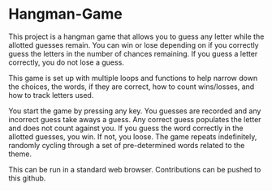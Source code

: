 # Hangman-Game

This project is a hangman game that allows you to guess any letter while the allotted guesses remain. You can win or lose depending on if you correctly guess the letters in the number of chances remaining. If you guess a letter correctly, you do not lose a guess. 

This game is set up with multiple loops and functions to help narrow down the choices, the words, if they are correct, how to count wins/losses, and how to track letters used. 

You start the game by pressing any key. You guesses are recorded and any incorrect guess take aways a guess. Any correct guess populates the letter and does not count against you. If you guess the word correctly in the allotted guesses, you win. If not, you loose. The game repeats indefinitely, randomly cycling through a set of pre-determined words related to the theme. 

This can be run in a standard web browser. Contributions can be pushed to this github. 